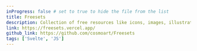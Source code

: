 ```yaml
---
inProgress: false # set to true to hide the file from the list
title: Freesets
description: Collection of free resources like icons, images, illustrations, components, libraries and more!
link: https://freesets.vercel.app/
github_link: https://github.com/cosmoart/Freesets
tags: ['Svelte', 'JS']
---
```

